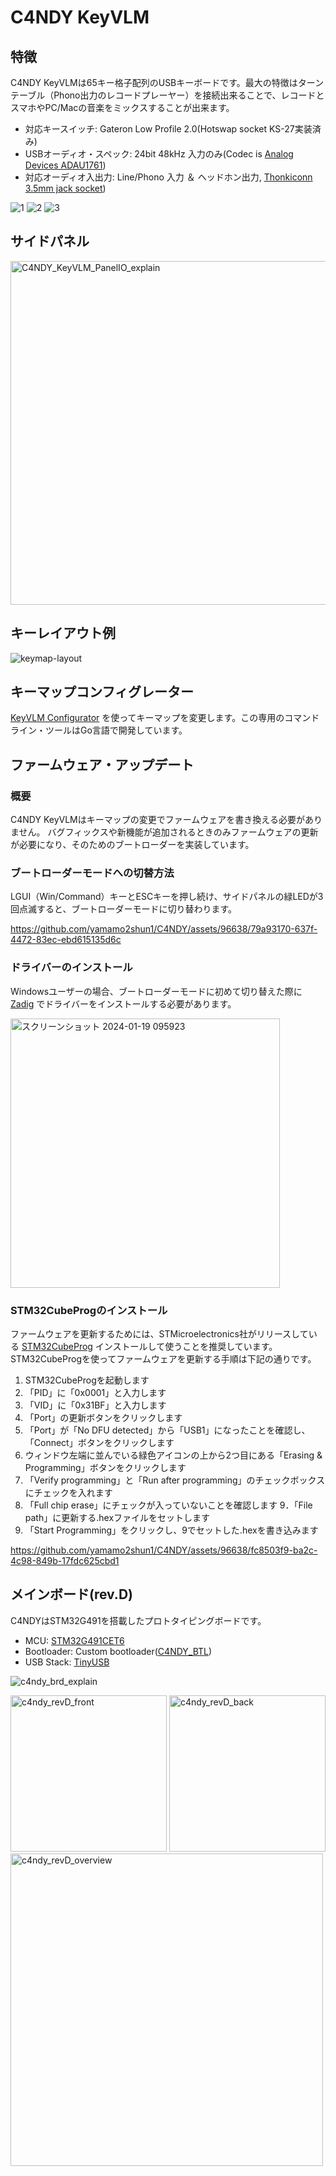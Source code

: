 # C4NDY KeyVLM

## 特徴
C4NDY KeyVLMは65キー格子配列のUSBキーボードです。最大の特徴はターンテーブル（Phono出力のレコードプレーヤー）を接続出来ることで、レコードとスマホやPC/Macの音楽をミックスすることが出来ます。

- 対応キースイッチ: Gateron Low Profile 2.0(Hotswap socket KS-27実装済み)  
- USBオーディオ・スペック: 24bit 48kHz 入力のみ(Codec is [Analog Devices ADAU1761](https://www.analog.com/jp/products/adau1761.html))
- 対応オーディオ入出力: Line/Phono 入力 ＆ ヘッドホン出力, [Thonkiconn 3.5mm jack socket](https://www.thonk.co.uk/shop/thonkiconn/))

![1](https://github.com/yamamo2shun1/C4NDY/assets/96638/124d06b2-1729-456f-8eb0-5030e0e5dcab)
![2](https://github.com/yamamo2shun1/C4NDY/assets/96638/e7a72ce8-ff90-4a15-8e16-572257de4128)
![3](https://github.com/yamamo2shun1/C4NDY/assets/96638/33fd7535-f1e1-4e20-a99c-ce84f68deabb)

## サイドパネル
<img width="550" alt="C4NDY_KeyVLM_PanelIO_explain" src="https://github.com/yamamo2shun1/C4NDY/assets/96638/d100fdbf-8fa1-45a7-951f-1ab9171c9ce2">

## キーレイアウト例
![keymap-layout](https://github.com/yamamo2shun1/C4NDY/assets/96638/bc8e57b4-f748-4dd8-b59a-7187f392ab16)

## キーマップコンフィグレーター
[KeyVLM Configurator](https://github.com/yamamo2shun1/KeyVLM_Configurator) を使ってキーマップを変更します。この専用のコマンドライン・ツールはGo言語で開発しています。

## ファームウェア・アップデート
### 概要
C4NDY KeyVLMはキーマップの変更でファームウェアを書き換える必要がありません。
バグフィックスや新機能が追加されるときのみファームウェアの更新が必要になり、そのためのブートローダーを実装しています。

### ブートローダーモードへの切替方法
LGUI（Win/Command）キーとESCキーを押し続け、サイドパネルの緑LEDが3回点滅すると、ブートローダーモードに切り替わります。

https://github.com/yamamo2shun1/C4NDY/assets/96638/79a93170-637f-4472-83ec-ebd615135d6c

### ドライバーのインストール
Windowsユーザーの場合、ブートローダーモードに初めて切り替えた際に [Zadig](https://zadig.akeo.ie/) でドライバーをインストールする必要があります。

<img width="431" alt="スクリーンショット 2024-01-19 095923" src="https://github.com/yamamo2shun1/C4NDY/assets/96638/9a9aec08-cc1c-4b73-bf09-fa08c4a1bd21">

### STM32CubeProgのインストール
ファームウェアを更新するためには、STMicroelectronics社がリリースしている [STM32CubeProg](https://www.st.com/ja/development-tools/stm32cubeprog.html) インストールして使うことを推奨しています。
STM32CubeProgを使ってファームウェアを更新する手順は下記の通りです。

1. STM32CubeProgを起動します
2. 「PID」に「0x0001」と入力します
3. 「VID」に「0x31BF」と入力します
4. 「Port」の更新ボタンをクリックします
5. 「Port」が「No DFU detected」から「USB1」になったことを確認し、「Connect」ボタンをクリックします
6. ウィンドウ左端に並んでいる緑色アイコンの上から2つ目にある「Erasing & Programming」ボタンをクリックします
7. 「Verify programming」と「Run after programming」のチェックボックスにチェックを入れます
8. 「Full chip erase」にチェックが入っていないことを確認します
9．「File path」に更新する.hexファイルをセットします
10. 「Start Programming」をクリックし、9でセットした.hexを書き込みます

https://github.com/yamamo2shun1/C4NDY/assets/96638/fc8503f9-ba2c-4c98-849b-17fdc625cbd1

## メインボード(rev.D)
C4NDYはSTM32G491を搭載したプロトタイピングボードです。

- MCU: [STM32G491CET6](https://www.st.com/ja/microcontrollers-microprocessors/stm32g4x1.html)
- Bootloader: Custom bootloader([C4NDY_BTL](https://github.com/yamamo2shun1/C4NDY/tree/main/STM32CubeIDE/C4NDY_BTL))
- USB Stack: [TinyUSB](https://github.com/hathach/tinyusb)

![c4ndy_brd_explain](https://github.com/yamamo2shun1/C4NDY/assets/96638/89944889-bca0-41cf-98d1-02606702823f)

<img width="250" alt="c4ndy_revD_front" src="https://github.com/yamamo2shun1/C4NDY/assets/96638/d9490441-fa41-4fb6-88b6-fedd4f7f2d4a"> <img width="250" alt="c4ndy_revD_back" src="https://github.com/yamamo2shun1/C4NDY/assets/96638/f3e677f7-a3df-4a09-87be-e421eff5cd60"> <img width="500" alt="c4ndy_revD_overview" src="https://github.com/yamamo2shun1/C4NDY/assets/96638/eb478440-ad95-4560-ae95-b7dd2733617f">

